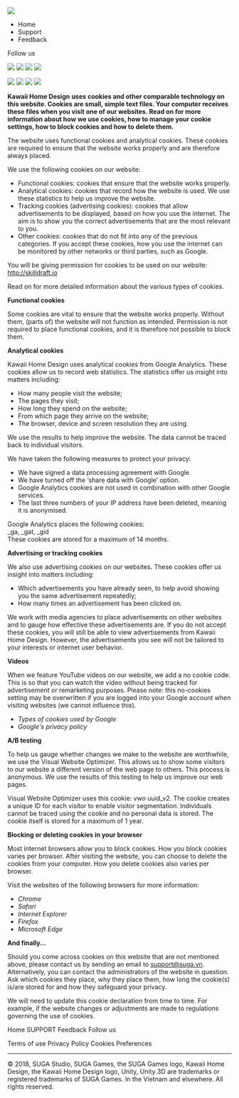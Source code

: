 ![](/files/shares/Logo_Icon_BG/Logo.png)

  * Home
  * Support
  * Feedback

Follow us

![](http://kawaiihomedesign.com/img/facebook.png)
![](http://kawaiihomedesign.com/img/youtube.png)
![](http://kawaiihomedesign.com/img/discord.png)
![](http://kawaiihomedesign.com/img/reddit.png)

![](http://kawaiihomedesign.com/img/facebook.png)
![](http://kawaiihomedesign.com/img/youtube.png)
![](http://kawaiihomedesign.com/img/discord.png)
![](http://kawaiihomedesign.com/img/reddit.png)

**Kawaii Home Design** **uses cookies and other comparable technology on this
website. Cookies are small, simple text files. Your computer receives these
files when you visit one of our websites. Read on for more information about
how we use cookies, how to manage your cookie settings, how to block cookies
and how to delete them.**

The website uses functional cookies and analytical cookies. These cookies are
required to ensure that the website works properly and are therefore always
placed.

We use the following cookies on our website:

  * Functional cookies: cookies that ensure that the website works properly. 
  * Analytical cookies: cookies that record how the website is used. We use these statistics to help us improve the website. 
  * Tracking cookies (advertising cookies): cookies that allow advertisements to be displayed, based on how you use the internet. The aim is to show you the correct advertisements that are the most relevant to you. 
  * Other cookies: cookies that do not fit into any of the previous categories. If you accept these cookies, how you use the internet can be monitored by other networks or third parties, such as Google.

You will be giving permission for cookies to be used on our website:
http://skilldraft.io

Read on for more detailed information about the various types of cookies.

**Functional cookies**

Some cookies are vital to ensure that the website works properly. Without
them, (parts of) the website will not function as intended. Permission is not
required to place functional cookies, and it is therefore not possible to
block them.

**Analytical cookies**

Kawaii Home Design uses analytical cookies from Google Analytics. These
cookies allow us to record web statistics. The statistics offer us insight
into matters including:

  * How many people visit the website; 
  * The pages they visit;
  * How long they spend on the website;
  * From which page they arrive on the website;
  * The browser, device and screen resolution they are using. 

We use the results to help improve the website. The data cannot be traced back
to individual visitors.

We have taken the following measures to protect your privacy:

  * We have signed a data processing agreement with Google.
  * We have turned off the ‘share data with Google’ option.
  * Google Analytics cookies are not used in combination with other Google services.
  * The last three numbers of your IP address have been deleted, meaning it is anonymised.

Google Analytics places the following cookies:  
_ga, _gat, _gid  
These cookies are stored for a maximum of 14 months.

**Advertising or tracking cookies**

We also use advertising cookies on our websites. These cookies offer us
insight into matters including:

  * Which advertisements you have already seen, to help avoid showing you the same advertisement repeatedly;
  * How many times an advertisement has been clicked on. 

We work with media agencies to place advertisements on other websites and to
gauge how effective these advertisements are. If you do not accept these
cookies, you will still be able to view advertisements from Kawaii Home
Design. However, the advertisements you see will not be tailored to your
interests or internet user behavior.

**Videos**

When we feature YouTube videos on our website, we add a no cookie code. This
is so that you can watch the video without being tracked for advertisement or
remarketing purposes. Please note: this no-cookies setting may be overwritten
if you are logged into your Google account when visiting websites (we cannot
influence this).

  * _Types of cookies used by Google_
  * _Google's privacy policy_

**A/B testing**

To help us gauge whether changes we make to the website are worthwhile, we use
the Visual Website Optimizer. This allows us to show some visitors to our
website a different version of the web page to others. This process is
anonymous. We use the results of this testing to help us improve our web
pages.

Visual Website Optimizer uses this cookie:  _vwo_ uuid_v2. The cookie creates
a unique ID for each visitor to enable visitor segmentation. Individuals
cannot be traced using the cookie and no personal data is stored. The cookie
itself is stored for a maximum of 1 year.

**Blocking or deleting cookies in your browser**

Most internet browsers allow you to block cookies. How you block cookies
varies per browser. After visiting the website, you can choose to delete the
cookies from your computer. How you delete cookies also varies per browser.

Visit the websites of the following browsers for more information:

  * _Chrome_
  * _Safari_
  * _Internet Explorer_
  * _Firefox_
  * _Microsoft Edge_

**And finally…**

Should you come across cookies on this website that are not mentioned above,
please contact us by sending an email to support@suga.vn. Alternatively, you
can contact the administrators of the website in question. Ask which cookies
they place, why they place them, how long the cookie(s) is/are stored for and
how they safeguard your privacy.

We will need to update this cookie declaration from time to time. For example,
if the website changes or adjustments are made to regulations governing the
use of cookies.

Home SUPPORT Feedback Follow us

Terms of use Privacy Policy Cookies Preferences

* * *

© 2018, SUGA Studio, SUGA Games, the SUGA Games logo, Kawaii Home Design, the
Kawaii Home Design logo, Unity, Unity 3D are trademarks or registered
trademarks of SUGA Games. In the Vietnam and elsewhere. All rights reserved.

